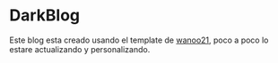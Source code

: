 # DarkBlog

Este blog esta creado usando el template de [wanoo21](https://github.com/wanoo21/tailwind-astro-starting-blog), poco a poco lo estare actualizando y personalizando.
